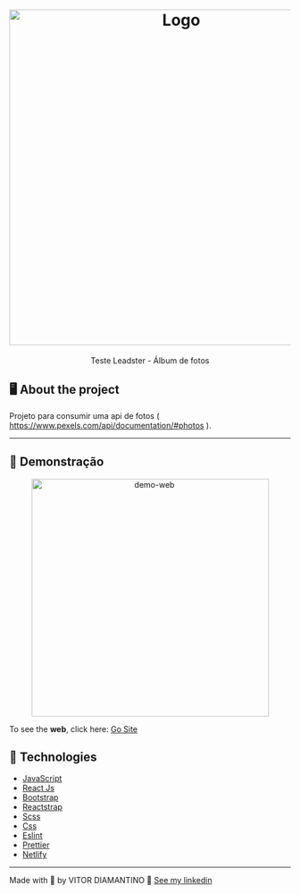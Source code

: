 <h1 align="center">
  <img alt="Logo" src="https://leadster.com.br/img/leadster/leadster.svg" width="600px">
</h1>

<p align="center">Teste Leadster - Álbum de fotos</p>


## 🖥️ About the project

Projeto para consumir uma api de fotos ( https://www.pexels.com/api/documentation/#photos ).

---
## 🥳 Demonstração
<div align="center" >
  <img src="https://github.com/vsdiaman/TesteLeadster/blob/main/gitLeadster.gif" alt="demo-web" height="425">
</div>

To see the **web**, click here: [Go Site](https://upbeat-shirley-3845d7.netlify.app/)<br />


## 🚀 Technologies

- [JavaScript](https://www.javascript.com/)
- [React Js](https://pt-br.reactjs.org/)
- [Bootstrap](https://getbootstrap.com/)
- [Reactstrap](https://reactstrap.github.io/?path=/story/home-installation--page)
- [Scss](https://sass-lang.com/)
- [Css](https://developer.mozilla.org/pt-BR/docs/Web/CSS)
- [Eslint](https://eslint.org/)
- [Prettier](https://prettier.io/)
- [Netlify](https://www.netlify.com/)



---
Made with 💜 by VITOR DIAMANTINO 👋 [See my linkedin](https://www.linkedin.com/in/vitordiamantino/)
<br>
